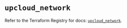 # `upcloud_network`

Refer to the Terraform Registry for docs: [`upcloud_network`](https://registry.terraform.io/providers/upcloudltd/upcloud/5.6.1/docs/resources/network).
